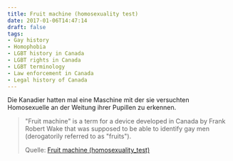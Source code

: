 ```yaml
---
title: Fruit machine (homosexuality test)
date: 2017-01-06T14:47:14
draft: false
tags:
- Gay history
- Homophobia
- LGBT history in Canada
- LGBT rights in Canada
- LGBT terminology
- Law enforcement in Canada
- Legal history of Canada
---
```


Die Kanadier hatten mal eine Maschine mit der sie versuchten Homosexuelle
an der Weitung ihrer Pupillen zu erkennen.

> "Fruit machine" is a term for a device developed in Canada by Frank
> Robert Wake  that was supposed to be able to identify gay men
> (derogatorily referred to as "fruits").
>
> Quelle: [Fruit machine (homosexuality_test)](https://en.wikipedia.org/wiki/Fruit_machine_(homosexuality_test))
